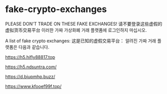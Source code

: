# fake-crypto-exchanges

PLEASE DON'T TRADE ON THESE FAKE EXCHANGES!
请不要登录这些虚假的虚拟货币交易平台
이러한 가짜 가상화폐 거래 플랫폼에 로그인하지 마십시오.



A list of fake crypto exchanges:
这是已知的虚假交易平台：
알려진 가짜 거래 플랫폼은 다음과 같습니다.

https://h5.hifly88817.top

https://h5.ndsuntra.com/

https://d.biupmhp.buzz/

https://www.kfooef99f.top/

